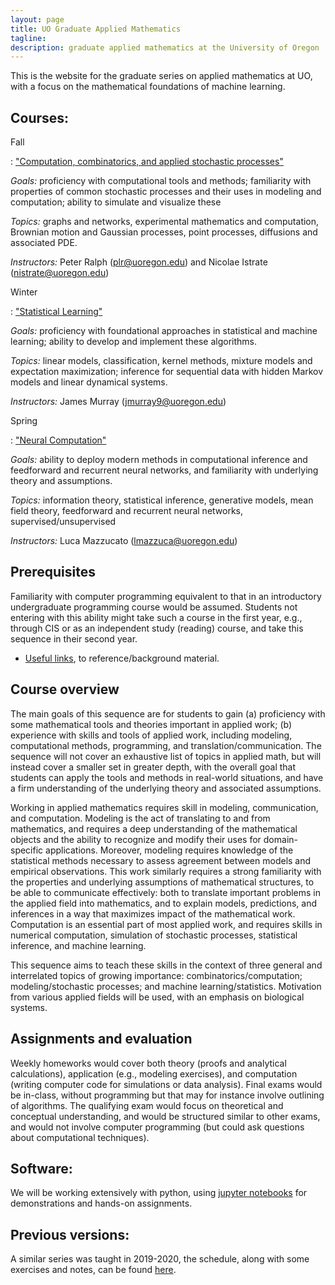 ```yaml
---
layout: page
title: UO Graduate Applied Mathematics
tagline:
description: graduate applied mathematics at the University of Oregon
---
```


This is the website for the graduate series on applied mathematics at UO,
with a focus on the mathematical foundations of machine learning.


## Courses: 


Fall

: ["Computation, combinatorics, and applied stochastic processes"](pages/fall.html)

*Goals:* proficiency with computational tools and methods; familiarity with properties of common stochastic processes and their uses in modeling and computation; ability to simulate and visualize these

*Topics:* graphs and networks, experimental mathematics and computation, Brownian motion and Gaussian processes, point processes, diffusions and associated PDE.

*Instructors:* Peter Ralph (plr@uoregon.edu) and Nicolae Istrate (nistrate@uoregon.edu)

Winter

: ["Statistical Learning"](pages/winter.html)

*Goals:* proficiency with foundational approaches in statistical and machine learning; ability to develop and implement these algorithms.

*Topics:* linear models, classification, kernel methods, mixture models and expectation maximization;
    inference for sequential data with hidden Markov models and linear dynamical systems.

*Instructors:* James Murray (jmurray9@uoregon.edu)

Spring

: ["Neural Computation"](pages/spring.html)

*Goals:* ability to deploy modern methods in computational inference and feedforward and recurrent neural networks, and familiarity with underlying theory and assumptions. 

*Topics:* information theory, statistical inference, generative models, mean field theory, feedforward and recurrent neural networks, supervised/unsupervised

*Instructors:* Luca Mazzucato (lmazzuca@uoregon.edu)


## Prerequisites 

Familiarity with computer programming equivalent to that in an introductory undergraduate programming course would be assumed. Students not entering with this ability might take such a course in the first year, e.g., through CIS or as an independent study (reading) course, and take this sequence in their second year.

- [Useful links](pages/reference.html), to reference/background material.


## Course overview

The main goals of this sequence are for students to gain (a) proficiency with some mathematical tools and theories important in applied work; (b) experience with skills and tools of applied work, including modeling, computational methods, programming, and translation/communication. The sequence will not cover an exhaustive list of topics in applied math, but will instead cover a smaller set in greater depth, with the overall goal that students can apply the tools and methods in real-world situations, and have a firm understanding of the underlying theory and associated assumptions.

Working in applied mathematics requires skill in modeling, communication, and computation. Modeling is the act of translating to and from mathematics, and requires a deep understanding of the mathematical objects and the ability to recognize and modify their uses for domain-specific applications. Moreover, modeling requires knowledge of the statistical methods necessary to assess agreement between models and empirical observations. This work similarly requires a strong familiarity with the properties and underlying assumptions of mathematical structures, to be able to communicate effectively: both to translate important problems in the applied field into mathematics, and to explain models, predictions, and inferences in a way that maximizes impact of the mathematical work. Computation is an essential part of most applied work, and requires skills in numerical computation, simulation of stochastic processes, statistical inference, and machine learning.

This sequence aims to teach these skills in the context of three general and interrelated topics of growing importance: combinatorics/computation; modeling/stochastic processes; and machine learning/statistics. Motivation from various applied fields will be used, with an emphasis on biological systems. 

## Assignments and evaluation

Weekly homeworks would cover both theory (proofs and analytical calculations), application (e.g., modeling exercises), and computation (writing computer code for simulations or data analysis). Final exams would be in-class, without programming but that may for instance involve outlining of algorithms. The qualifying exam would focus on theoretical and conceptual understanding, and would be structured similar to other exams, and would not involve computer programming (but could ask questions about computational techniques).


## Software:

We will be working extensively with python, using [jupyter notebooks](https://jupyter.org/)
for demonstrations and hands-on assignments.

## Previous versions:

A similar series was taught in 2019-2020, the schedule, along with some exercises and notes,
can be found [here](../2019/schedule.html).
